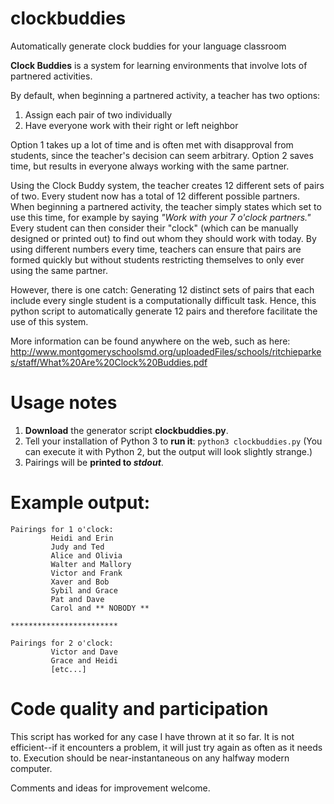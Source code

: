 # clockbuddies
Automatically generate clock buddies for your language classroom

**Clock Buddies** is a system for learning environments that involve lots of partnered activities.

By default, when beginning a partnered activity, a teacher has two options:
1. Assign each pair of two individually
2. Have everyone work with their right or left neighbor

Option 1 takes up a lot of time and is often met with disapproval from students, since the teacher's decision can seem arbitrary. Option 2 saves time, but results in everyone always working with the same partner.

Using the Clock Buddy system, the teacher creates 12 different sets of pairs of two. Every student now has a total of 12 different possible partners. When beginning a partnered activity, the teacher simply states which set to use this time, for example by saying *"Work with your 7 o'clock partners."* Every student can then consider their "clock" (which can be manually designed or printed out) to find out whom they should work with today. By using different numbers every time, teachers can ensure that pairs are formed quickly but without students restricting themselves to only ever using the same partner.

However, there is one catch: Generating 12 distinct sets of pairs that each include every single student is a computationally difficult task. Hence, this python script to automatically generate 12 pairs and therefore facilitate the use of this system.

More information can be found anywhere on the web, such as here: http://www.montgomeryschoolsmd.org/uploadedFiles/schools/ritchieparkes/staff/What%20Are%20Clock%20Buddies.pdf

# Usage notes
1. **Download** the generator script **clockbuddies.py**.
2. Tell your installation of Python 3 to **run it**: `python3 clockbuddies.py`
(You can execute it with Python 2, but the output will look slightly strange.)
3. Pairings will be **printed to *stdout***. 

# Example output:
```
Pairings for 1 o'clock:
         Heidi and Erin
         Judy and Ted
         Alice and Olivia
         Walter and Mallory
         Victor and Frank
         Xaver and Bob
         Sybil and Grace
         Pat and Dave
         Carol and ** NOBODY **

************************

Pairings for 2 o'clock:
         Victor and Dave
         Grace and Heidi
         [etc...]
```

# Code quality and participation
This script has worked for any case I have thrown at it so far. It is not efficient--if it encounters a problem, it will just try again as often as it needs to. Execution should be near-instantaneous on any halfway modern computer.

Comments and ideas for improvement welcome.
